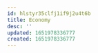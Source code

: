 ```yaml
---
id: hlstyr35clfj1if9j2u4t6b
title: Economy
desc: ''
updated: 1651978336777
created: 1651978336777
---
```


